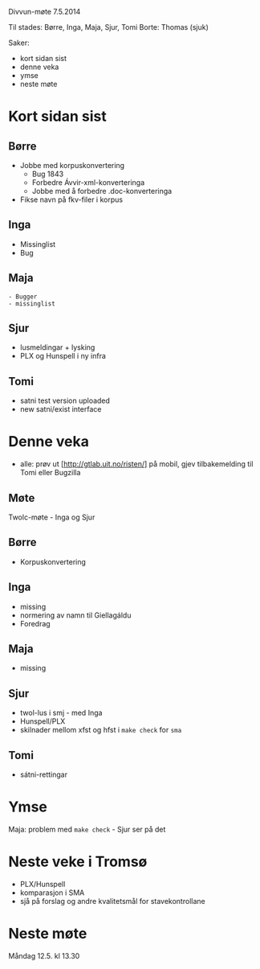 Divvun-møte 7.5.2014

Til stades: Børre, Inga, Maja, Sjur, Tomi
Borte: Thomas (sjuk)

Saker:
* kort sidan sist
* denne veka
* ymse
* neste møte

# Kort sidan sist

## Børre
* Jobbe med korpuskonvertering
    - Bug 1843
    - Forbedre Ávvir-xml-konverteringa
    - Jobbe med å forbedre .doc-konverteringa
* Fikse navn på fkv-filer i korpus

## Inga
* Missinglist
* Bug

## Maja
    - Bugger
    - missinglist

## Sjur
* lusmeldingar + lysking
* PLX og Hunspell i ny infra

## Tomi
* satni test version uploaded
* new satni/exist interface

# Denne veka

* alle: prøv ut [http://gtlab.uit.no/risten/] på mobil, gjev tilbakemelding
  til Tomi eller Bugzilla

## Møte

Twolc-møte - Inga og Sjur

## Børre
* Korpuskonvertering

## Inga
* missing
* normering av namn til Giellagáldu
* Foredrag

## Maja
* missing

## Sjur
* twol-lus i smj - med Inga
* Hunspell/PLX
* skilnader mellom xfst og hfst i `make check` for `sma`

## Tomi
* sátni-rettingar

# Ymse

Maja: problem med `make check` - Sjur ser på det

# Neste veke i Tromsø

* PLX/Hunspell
* komparasjon i SMA
* sjå på forslag og andre kvalitetsmål for stavekontrollane

# Neste møte

Måndag 12.5. kl 13.30
